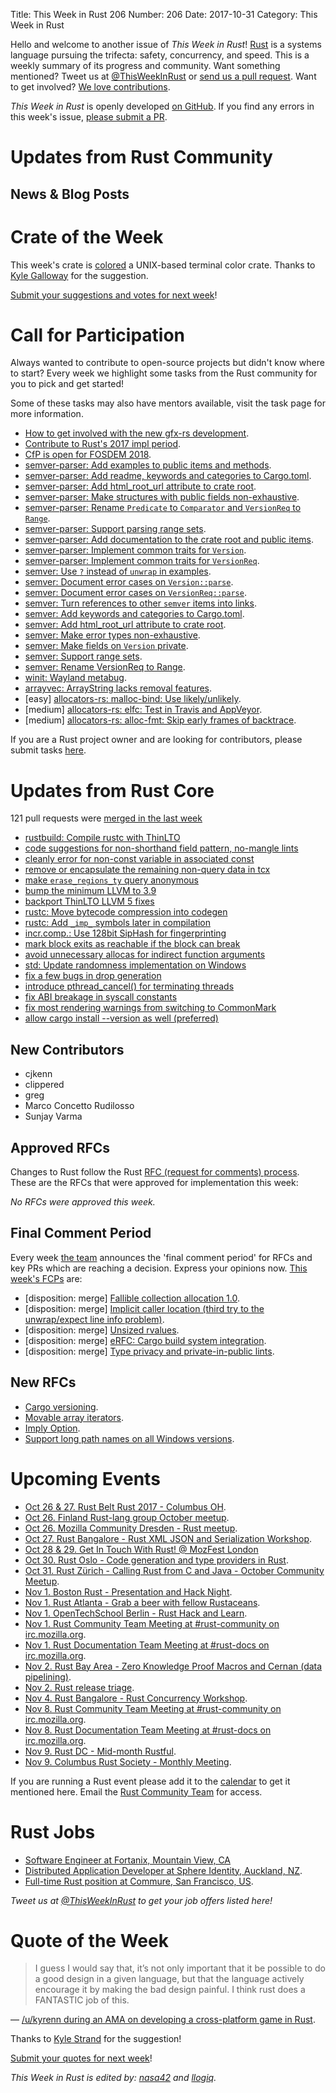 Title: This Week in Rust 206
Number: 206
Date: 2017-10-31
Category: This Week in Rust

Hello and welcome to another issue of *This Week in Rust*!
[Rust](http://rust-lang.org) is a systems language pursuing the trifecta: safety, concurrency, and speed.
This is a weekly summary of its progress and community.
Want something mentioned? Tweet us at [@ThisWeekInRust](https://twitter.com/ThisWeekInRust) or [send us a pull request](https://github.com/cmr/this-week-in-rust).
Want to get involved? [We love contributions](https://github.com/rust-lang/rust/blob/master/CONTRIBUTING.md).

*This Week in Rust* is openly developed [on GitHub](https://github.com/cmr/this-week-in-rust).
If you find any errors in this week's issue, [please submit a PR](https://github.com/cmr/this-week-in-rust/pulls).

# Updates from Rust Community

## News & Blog Posts

# Crate of the Week

This week's crate is [colored](https://crates.io/crates/colored) a UNIX-based terminal color crate. Thanks to [Kyle Galloway](https://users.rust-lang.org/u/kylegalloway) for
the suggestion.

[Submit your suggestions and votes for next week][submit_crate]!

[submit_crate]: https://users.rust-lang.org/t/crate-of-the-week/2704

# Call for Participation

Always wanted to contribute to open-source projects but didn't know where to start?
Every week we highlight some tasks from the Rust community for you to pick and get started!

Some of these tasks may also have mentors available, visit the task page for more information.

* [How to get involved with the new gfx-rs development](https://github.com/gfx-rs/gfx/wiki/Getting-Involved).
* [Contribute to Rust's 2017 impl period](https://www.rustaceans.org/findwork/impl).
* [CfP is open for FOSDEM 2018](https://rust-fosdem.github.io).
* [semver-parser: Add examples to public items and methods](https://github.com/steveklabnik/semver-parser/issues/17).
* [semver-parser: Add readme, keywords and categories to Cargo.toml](https://github.com/steveklabnik/semver-parser/issues/18).
* [semver-parser: Add html_root_url attribute to crate root](https://github.com/steveklabnik/semver-parser/issues/19).
* [semver-parser: Make structures with public fields non-exhaustive](https://github.com/steveklabnik/semver-parser/issues/20).
* [semver-parser: Rename `Predicate` to `Comparator` and `VersionReq` to `Range`](https://github.com/steveklabnik/semver-parser/issues/21).
* [semver-parser: Support parsing range sets](https://github.com/steveklabnik/semver-parser/issues/22).
* [semver-parser: Add documentation to the crate root and public items](https://github.com/steveklabnik/semver-parser/issues/23).
* [semver-parser: Implement common traits for `Version`](https://github.com/steveklabnik/semver-parser/issues/16).
* [semver-parser: Implement common traits for `VersionReq`](https://github.com/steveklabnik/semver-parser/issues/15).
* [semver: Use `?` instead of `unwrap` in examples](https://github.com/steveklabnik/semver/issues/129).
* [semver: Document error cases on `Version::parse`](https://github.com/steveklabnik/semver/issues/130).
* [semver: Document error cases on `VersionReq::parse`](https://github.com/steveklabnik/semver/issues/131).
* [semver: Turn references to other `semver` items into links](https://github.com/steveklabnik/semver/issues/132).
* [semver: Add keywords and categories to Cargo.toml](https://github.com/steveklabnik/semver/issues/133).
* [semver: Add html_root_url attribute to crate root](https://github.com/steveklabnik/semver/issues/134).
* [semver: Make error types non-exhaustive](https://github.com/steveklabnik/semver/issues/135).
* [semver: Make fields on `Version` private](https://github.com/steveklabnik/semver/issues/136).
* [semver: Support range sets](https://github.com/steveklabnik/semver/issues/137).
* [semver: Rename VersionReq to Range](https://github.com/steveklabnik/semver/issues/138).
* [winit: Wayland metabug](https://github.com/tomaka/winit/issues/306).
* [arrayvec: ArrayString lacks removal features](https://github.com/bluss/arrayvec/issues/66#issuecomment-338413765).
* [easy] [allocators-rs: malloc-bind: Use likely/unlikely](https://github.com/ezrosent/allocators-rs/issues/111).
* [medium] [allocators-rs: elfc: Test in Travis and AppVeyor](https://github.com/ezrosent/allocators-rs/issues/119).
* [medium] [allocators-rs: alloc-fmt: Skip early frames of backtrace](https://github.com/ezrosent/allocators-rs/issues/107).

If you are a Rust project owner and are looking for contributors, please submit tasks [here][guidelines].

[guidelines]: https://users.rust-lang.org/t/twir-call-for-participation/4821

# Updates from Rust Core

121 pull requests were [merged in the last week][merged]

[merged]: https://github.com/search?q=is%3Apr+org%3Arust-lang+is%3Amerged+merged%3A2017-10-16..2017-10-23

* [rustbuild: Compile rustc with ThinLTO](https://github.com/rust-lang/rust/pull/45400)
* [code suggestions for non-shorthand field pattern, no-mangle lints](https://github.com/rust-lang/rust/pull/45232)
* [cleanly error for non-const variable in associated const](https://github.com/rust-lang/rust/pull/45442)
* [remove or encapsulate the remaining non-query data in tcx](https://github.com/rust-lang/rust/pull/44501)
* [make `erase_regions_ty` query anonymous](https://github.com/rust-lang/rust/pull/45364)
* [bump the minimum LLVM to 3.9](https://github.com/rust-lang/rust/pull/45326)
* [backport ThinLTO LLVM 5 fixes](https://github.com/rust-lang/rust/pull/45301)
* [rustc: Move bytecode compression into codegen](https://github.com/rust-lang/rust/pull/45399)
* [rustc: Add `_imp_` symbols later in compilation](https://github.com/rust-lang/rust/pull/45348)
* [incr.comp.: Use 128bit SipHash for fingerprinting](https://github.com/rust-lang/rust/pull/45319)
* [mark block exits as reachable if the block can break](https://github.com/rust-lang/rust/pull/45316)
* [avoid unnecessary allocas for indirect function arguments](https://github.com/rust-lang/rust/pull/44573)
* [std: Update randomness implementation on Windows](https://github.com/rust-lang/rust/pull/45370)
* [fix a few bugs in drop generation](https://github.com/rust-lang/rust/pull/45359)
* [introduce pthread_cancel() for terminating threads](https://github.com/rust-lang/libc/pull/810)
* [fix ABI breakage in syscall constants](https://github.com/rust-lang/libc/pull/815)
* [fix most rendering warnings from switching to CommonMark](https://github.com/rust-lang/rust/pull/45419)
* [allow cargo install --version as well (preferred)](https://github.com/rust-lang/cargo/pull/4637)

## New Contributors

* cjkenn
* clippered
* greg
* Marco Concetto Rudilosso
* Sunjay Varma

## Approved RFCs

Changes to Rust follow the Rust [RFC (request for comments)
process](https://github.com/rust-lang/rfcs#rust-rfcs). These
are the RFCs that were approved for implementation this week:

*No RFCs were approved this week.*

## Final Comment Period

Every week [the team](https://www.rust-lang.org/team.html) announces the
'final comment period' for RFCs and key PRs which are reaching a
decision. Express your opinions now. [This week's FCPs][fcp] are:

[fcp]: https://github.com/rust-lang/rfcs/labels/final-comment-period

* [disposition: merge] [Fallible collection allocation 1.0](https://github.com/rust-lang/rfcs/pull/2116).
* [disposition: merge] [Implicit caller location (third try to the unwrap/expect line info problem)](https://github.com/rust-lang/rfcs/pull/2091).
* [disposition: merge] [Unsized rvalues](https://github.com/rust-lang/rfcs/pull/1909).
* [disposition: merge] [eRFC: Cargo build system integration](https://github.com/rust-lang/rfcs/pull/2136).
* [disposition: merge] [Type privacy and private-in-public lints](https://github.com/rust-lang/rfcs/pull/2145).

## New RFCs

* [Cargo versioning](https://github.com/rust-lang/rfcs/pull/2182).
* [Movable array iterators](https://github.com/rust-lang/rfcs/pull/2185).
* [Imply Option](https://github.com/rust-lang/rfcs/pull/2180).
* [Support long path names on all Windows versions](https://github.com/rust-lang/rfcs/pull/2188).

# Upcoming Events

* [Oct 26 & 27. Rust Belt Rust 2017 - Columbus OH](https://www.rust-belt-rust.com/).
* [Oct 26. Finland Rust-lang group October meetup](https://www.meetup.com/Finland-Rust-Meetup/events/243886850/).
* [Oct 26. Mozilla Community Dresden - Rust meetup](https://www.meetup.com/Mozilla-Community-Dresden/events/243915635/).
* [Oct 27. Rust Bangalore - Rust XML JSON and Serialization Workshop](https://www.meetup.com/rustox/events/243387629/).
* [Oct 28 & 29. Get In Touch With Rust! @ MozFest London](http://mozillafestival.org/)
* [Oct 30. Rust Oslo - Code generation and type providers in Rust](https://www.meetup.com/Rust-Oslo/events/244142198/).
* [Oct 31. Rust Zürich - Calling Rust from C and Java - October Community Meetup](https://www.meetup.com/Rust-Zurich/events/243147356/).
* [Nov  1. Boston Rust - Presentation and Hack Night](https://www.meetup.com/BostonRust/events/244260833/).
* [Nov  1. Rust Atlanta - Grab a beer with fellow Rustaceans](https://www.meetup.com/Rust-ATL/events/243942704/).
* [Nov  1. OpenTechSchool Berlin - Rust Hack and Learn](https://www.meetup.com/opentechschool-berlin/events/krnczlywpbcb/).
* [Nov  1. Rust Community Team Meeting at #rust-community on irc.mozilla.org](https://chat.mibbit.com/?server=irc.mozilla.org&channel=%23rust-community).
* [Nov  1. Rust Documentation Team Meeting at #rust-docs on irc.mozilla.org](https://chat.mibbit.com/?server=irc.mozilla.org&channel=%23rust-docs).
* [Nov  2. Rust Bay Area - Zero Knowledge Proof Macros and Cernan (data pipelining)](https://www.meetup.com/Rust-Bay-Area/events/244156617/).
* [Nov  2. Rust release triage](https://internals.rust-lang.org/t/release-cycle-triage-proposal/3544).
* [Nov  4. Rust Bangalore - Rust Concurrency Workshop](https://www.meetup.com/rustox/events/240879563/).
* [Nov  8. Rust Community Team Meeting at #rust-community on irc.mozilla.org](https://chat.mibbit.com/?server=irc.mozilla.org&channel=%23rust-community).
* [Nov  8. Rust Documentation Team Meeting at #rust-docs on irc.mozilla.org](https://chat.mibbit.com/?server=irc.mozilla.org&channel=%23rust-docs).
* [Nov  9. Rust DC - Mid-month Rustful](https://www.meetup.com/RustDC/events/243672298/).
* [Nov  9. Columbus Rust Society - Monthly Meeting](https://www.meetup.com/columbus-rs/events/244164143/).

If you are running a Rust event please add it to the [calendar] to get
it mentioned here. Email the [Rust Community Team][community] for access.

[calendar]: https://www.google.com/calendar/embed?src=apd9vmbc22egenmtu5l6c5jbfc%40group.calendar.google.com
[community]: mailto:community-team@rust-lang.org

# Rust Jobs

* [Software Engineer at Fortanix, Mountain View, CA](https://www.fortanix.com/company/careers/#engineer)
* [Distributed Application Developer at Sphere Identity, Auckland, NZ](https://nz.linkedin.com/jobs/view/distributed-application-developers---blockchain-at-sphere-identity-ltd-442432632).
* [Full-time Rust position at Commure, San Francisco, US](https://news.ycombinator.com/item?id=15387799).

*Tweet us at [@ThisWeekInRust](https://twitter.com/ThisWeekInRust) to get your job offers listed here!*

# Quote of the Week

> I guess I would say that, it’s not only important that it be possible to do a good design in a given language, but that the language actively encourage it by making the bad design painful. I think rust does a FANTASTIC job of this.

— [/u/kyrenn during an AMA on developing a cross-platform game in Rust](https://www.reddit.com/r/rust/comments/78bowa/hey_this_is_kyren_from_chucklefish_we_make_and/dosq5qr/).

Thanks to [Kyle Strand](https://users.rust-lang.org/t/twir-quote-of-the-week/328/460) for the suggestion!

[Submit your quotes for next week][submit]!

[submit]: http://users.rust-lang.org/t/twir-quote-of-the-week/328

*This Week in Rust is edited by: [nasa42](https://github.com/nasa42) and [llogiq](https://github.com/llogiq).*
